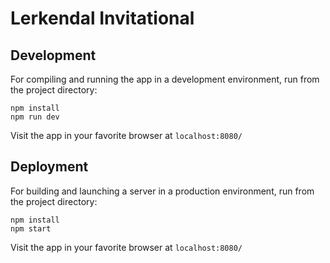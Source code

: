 # Lerkendal Invitational

## Development
For compiling and running the app in a development environment, run from the project directory:
```
npm install
npm run dev
```
Visit the app in your favorite browser at `localhost:8080/`

## Deployment
For building and launching a server in a production environment, run from the project directory:  

```
npm install
npm start
```
Visit the app in your favorite browser at `localhost:8080/`
